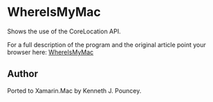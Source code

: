 WhereIsMyMac
============

Shows the use of the CoreLocation API.

For a full description of the program and the original article point your browser here:
[WhereIsMyMac]

Author
------ 

Ported to Xamarin.Mac by Kenneth J. Pouncey.

[WhereIsMyMac]:http://cocoawithlove.com/2009/09/whereismymac-snow-leopard-corelocation.html